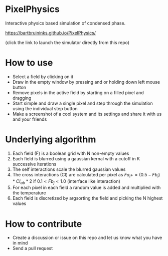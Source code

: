 # PixelPhysics
Interactive physics based simulation of condensed phase.

https://bartbruininks.github.io/PixelPhysics/

(click the link to launch the simulator directly from this repo)

# How to use
- Select a field by clicking on it
- Draw in the empty window by pressing and or holding down left mouse button
- Remove pixels in the active field by starting on a filled pixel and dragging
- Start simple and draw a single pixel and step through the simulation using the individual step button
- Make a screenshot of a cool system and its settings and share it with us and your friends

# Underlying algorithm
1) Each field (F) is a boolean grid with N non-empty values
3) Each field is blurred using a gaussian kernal with a cutoff in K successive iterations
4) The self interactions scale the blurred gaussian values
5) The cross interactions (CI) are calculated per pixel as $Fa_i += (0.5 - Fb_i) * CI_{ab} * 2$ if $0.1 < Fb_j < 1.0$ (interface like interaction)
6) For each pixel in each field a random value is added and multiplied with the temperature
7) Each field is discretized by argsorting the field and picking the N highest values

# How to contribute
- Create a discussion or issue on this repo and let us know what you have in mind
- Send a pull request
